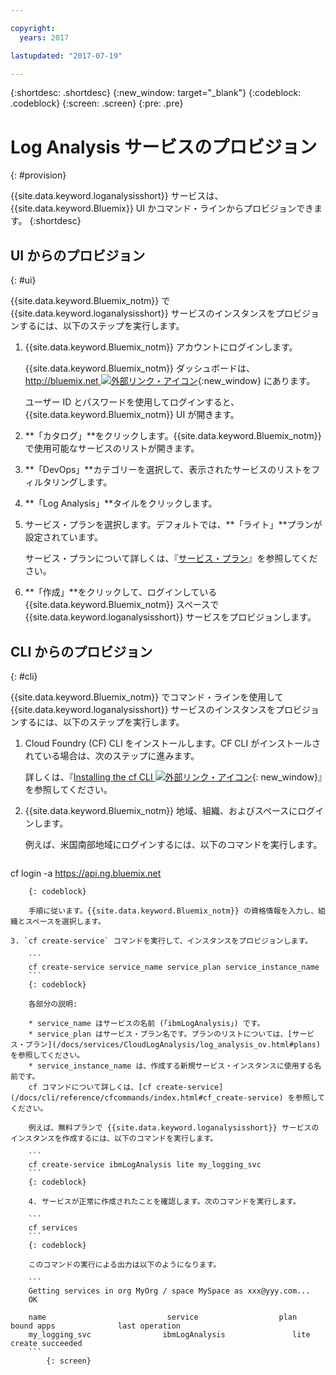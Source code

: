 ```yaml
---

copyright:
  years: 2017

lastupdated: "2017-07-19"

---
```



{:shortdesc: .shortdesc}
{:new_window: target="_blank"}
{:codeblock: .codeblock}
{:screen: .screen}
{:pre: .pre}


# Log Analysis サービスのプロビジョン
{: #provision}

{{site.data.keyword.loganalysisshort}} サービスは、{{site.data.keyword.Bluemix}} UI かコマンド・ラインからプロビジョンできます。
{:shortdesc}


## UI からのプロビジョン
{: #ui}

{{site.data.keyword.Bluemix_notm}} で {{site.data.keyword.loganalysisshort}} サービスのインスタンスをプロビジョンするには、以下のステップを実行します。

1. {{site.data.keyword.Bluemix_notm}} アカウントにログインします。

    {{site.data.keyword.Bluemix_notm}} ダッシュボードは、[http://bluemix.net ![外部リンク・アイコン](../../../icons/launch-glyph.svg "外部リンク・アイコン")](http://bluemix.net "外部リンク・アイコン"){:new_window} にあります。
    
	ユーザー ID とパスワードを使用してログインすると、{{site.data.keyword.Bluemix_notm}} UI が開きます。

2. **「カタログ」**をクリックします。{{site.data.keyword.Bluemix_notm}} で使用可能なサービスのリストが開きます。

3. **「DevOps」**カテゴリーを選択して、表示されたサービスのリストをフィルタリングします。

4. **「Log Analysis」**タイルをクリックします。

5. サービス・プランを選択します。デフォルトでは、**「ライト」**プランが設定されています。

    サービス・プランについて詳しくは、『[サービス・プラン](/docs/services/CloudLogAnalysis/log_analysis_ov.html#plans)』を参照してください。
	
6. **「作成」**をクリックして、ログインしている {{site.data.keyword.Bluemix_notm}} スペースで {{site.data.keyword.loganalysisshort}} サービスをプロビジョンします。
  
 

## CLI からのプロビジョン
{: #cli}

{{site.data.keyword.Bluemix_notm}} でコマンド・ラインを使用して {{site.data.keyword.loganalysisshort}} サービスのインスタンスをプロビジョンするには、以下のステップを実行します。

1. Cloud Foundry (CF) CLI をインストールします。CF CLI がインストールされている場合は、次のステップに進みます。

   詳しくは、『[Installing the cf CLI ![外部リンク・アイコン](../../../icons/launch-glyph.svg "外部リンク・アイコン")](http://docs.cloudfoundry.org/cf-cli/install-go-cli.html "外部リンク・アイコン"){: new_window}』を参照してください。 
    
2. {{site.data.keyword.Bluemix_notm}} 地域、組織、およびスペースにログインします。 

    例えば、米国南部地域にログインするには、以下のコマンドを実行します。

    ```
cf login -a https://api.ng.bluemix.net
```
    {: codeblock}

    手順に従います。{{site.data.keyword.Bluemix_notm}} の資格情報を入力し、組織とスペースを選択します。
	
3. `cf create-service` コマンドを実行して、インスタンスをプロビジョンします。

    ```
	cf create-service service_name service_plan service_instance_name
	```
	{: codeblock}

    各部分の説明:
	
	* service_name はサービスの名前 (「ibmLogAnalysis」) です。
	* service_plan はサービス・プラン名です。プランのリストについては、[サービス・プラン](/docs/services/CloudLogAnalysis/log_analysis_ov.html#plans) を参照してください。
	* service_instance_name は、作成する新規サービス・インスタンスに使用する名前です。
	cf コマンドについて詳しくは、[cf create-service](/docs/cli/reference/cfcommands/index.html#cf_create-service) を参照してください。

	例えば、無料プランで {{site.data.keyword.loganalysisshort}} サービスのインスタンスを作成するには、以下のコマンドを実行します。
	
	```
	cf create-service ibmLogAnalysis lite my_logging_svc
	```
	{: codeblock}

    4. サービスが正常に作成されたことを確認します。次のコマンドを実行します。

    ```	
	cf services
	```
	{: codeblock}

    このコマンドの実行による出力は以下のようになります。
	
	```
    Getting services in org MyOrg / space MySpace as xxx@yyy.com...
    OK
    
    name                           service                  plan                   bound apps              last operation
    my_logging_svc                ibmLogAnalysis               lite                                        create succeeded
	```
	    {: screen}
	
    



